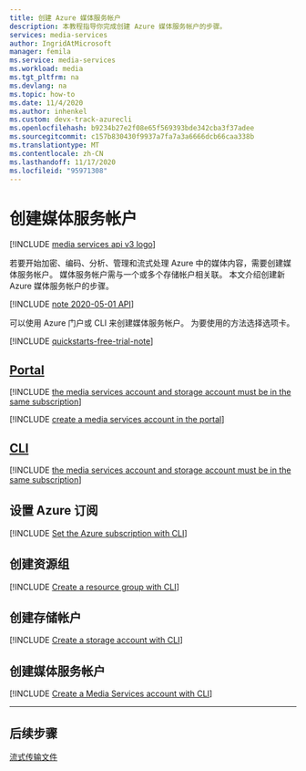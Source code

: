 ```yaml
---
title: 创建 Azure 媒体服务帐户
description: 本教程指导你完成创建 Azure 媒体服务帐户的步骤。
services: media-services
author: IngridAtMicrosoft
manager: femila
ms.service: media-services
ms.workload: media
ms.tgt_pltfrm: na
ms.devlang: na
ms.topic: how-to
ms.date: 11/4/2020
ms.author: inhenkel
ms.custom: devx-track-azurecli
ms.openlocfilehash: b9234b27e2f08e65f569393bde342cba3f37adee
ms.sourcegitcommit: c157b830430f9937a7fa7a3a6666dcb66caa338b
ms.translationtype: MT
ms.contentlocale: zh-CN
ms.lasthandoff: 11/17/2020
ms.locfileid: "95971308"
---
```

# <a name="create-a-media-services-account"></a>创建媒体服务帐户

[!INCLUDE [media services api v3 logo](./includes/v3-hr.md)]

若要开始加密、编码、分析、管理和流式处理 Azure 中的媒体内容，需要创建媒体服务帐户。 媒体服务帐户需与一个或多个存储帐户相关联。 本文介绍创建新 Azure 媒体服务帐户的步骤。

[!INCLUDE [note 2020-05-01 API](./includes/note-2020-05-01-account-creation.md)]

 可以使用 Azure 门户或 CLI 来创建媒体服务帐户。 为要使用的方法选择选项卡。

[!INCLUDE [quickstarts-free-trial-note](../../../includes/quickstarts-free-trial-note.md)]

<!-- NOTE: The following are in the includes folder and are reused in other How To articles. All task based content should be in the includes folder with the task- prefix prepended to the file name. -->

## <a name="portal"></a>[Portal](#tab/portal/)

[!INCLUDE [the media services account and storage account must be in the same subscription](./includes/note-account-storage-same-subscription.md)]

[!INCLUDE [create a media services account in the portal](./includes/task-create-media-services-account-portal.md)]

## <a name="cli"></a>[CLI](#tab/cli/)

[!INCLUDE [the media services account and storage account must be in the same subscription](./includes/note-account-storage-same-subscription.md)]

## <a name="set-the-azure-subscription"></a>设置 Azure 订阅

[!INCLUDE [Set the Azure subscription with CLI](./includes/task-set-azure-subscription-cli.md)]

## <a name="create-a-resource-group"></a>创建资源组

[!INCLUDE [Create a resource group with CLI](./includes/task-create-resource-group-cli.md)]

## <a name="create-a-storage-account"></a>创建存储帐户

[!INCLUDE [Create a storage account with CLI](./includes/task-create-storage-account-cli.md)]

## <a name="create-a-media-services-account"></a>创建媒体服务帐户

[!INCLUDE [Create a Media Services account with CLI](./includes/task-create-media-services-account-cli.md)]

---

## <a name="next-steps"></a>后续步骤

[流式传输文件](stream-files-dotnet-quickstart.md)